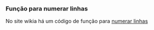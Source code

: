 ### Função para numerar linhas 

No site wikia há um código de função para [numerar
linhas](http://vim.wikia.com/wiki/Number_a_group_of_lines) 

